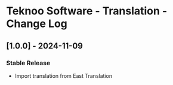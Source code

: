 # Teknoo Software - Translation - Change Log

## [1.0.0] - 2024-11-09
### Stable Release
- Import translation from East Translation
